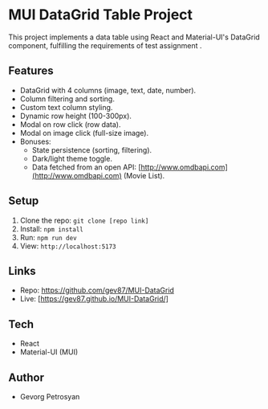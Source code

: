 # MUI DataGrid Table Project

This project implements a data table using React and Material-UI's DataGrid component, fulfilling the requirements of test assignment .

## Features

-   DataGrid with 4 columns (image, text, date, number).
-   Column filtering and sorting.
-   Custom text column styling.
-   Dynamic row height (100-300px).
-   Modal on row click (row data).
-   Modal on image click (full-size image).
-   Bonuses:
    -   State persistence (sorting, filtering).
    -   Dark/light theme toggle.
    -   Data fetched from an open API: [http://www.omdbapi.com](http://www.omdbapi.com) (Movie List).

## Setup

1.  Clone the repo: `git clone [repo link]`
2.  Install: `npm install`
3.  Run: `npm run dev`
4.  View: `http://localhost:5173`

## Links

-   Repo: https://github.com/gev87/MUI-DataGrid
-   Live: [https://gev87.github.io/MUI-DataGrid/]


## Tech

-   React
-   Material-UI (MUI)

## Author

-   Gevorg Petrosyan
